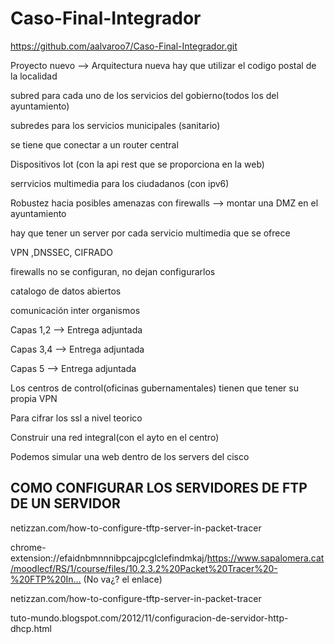 # Caso-Final-Integrador
https://github.com/aalvaroo7/Caso-Final-Integrador.git


Proyecto nuevo --> Arquitectura nueva
hay que utilizar el codigo postal de la localidad 

subred para cada uno de los servicios del gobierno(todos los del ayuntamiento) 

subredes para los servicios municipales (sanitario)

se tiene que conectar a un router central

Dispositivos Iot (con la api rest que se proporciona en la web)

serrvicios multimedia para los ciudadanos (con ipv6)

Robustez hacia posibles amenazas con firewalls --> montar una DMZ en el ayuntamiento 

hay que tener un server por cada servicio multimedia que se ofrece 

VPN ,DNSSEC, CIFRADO

firewalls no se configuran, no dejan configurarlos

catalogo de datos abiertos 

comunicación inter organismos 



Capas 1,2 --> Entrega adjuntada

Capas 3,4 --> Entrega adjuntada 

Capas 5 --> Entrega adjuntada


Los centros de control(oficinas gubernamentales) tienen que tener su propia VPN 

Para cifrar los ssl a nivel teorico 

Construir una red integral(con el ayto en el centro)


Podemos simular una web dentro de los servers del cisco



## COMO CONFIGURAR LOS SERVIDORES DE FTP DE UN SERVIDOR 

netizzan.com/how-to-configure-tftp-server-in-packet-tracer


chrome-extension://efaidnbmnnnibpcajpcglclefindmkaj/https://www.sapalomera.cat/moodlecf/RS/1/course/files/10.2.3.2%20Packet%20Tracer%20-%20FTP%20In… (No va¿? el enlace)


netizzan.com/how-to-configure-tftp-server-in-packet-tracer


tuto-mundo.blogspot.com/2012/11/configuracion-de-servidor-http-dhcp.html
